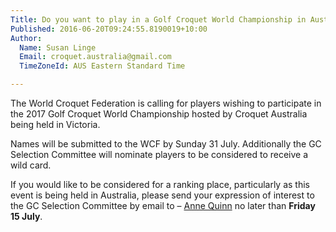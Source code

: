 ```yaml
---
Title: Do you want to play in a Golf Croquet World Championship in Australia?
Published: 2016-06-20T09:24:55.8190019+10:00
Author:
  Name: Susan Linge
  Email: croquet.australia@gmail.com
  TimeZoneId: AUS Eastern Standard Time

---
```

The World Croquet Federation is calling for players wishing to participate in the 2017 Golf Croquet World Championship hosted by Croquet Australia being held in Victoria.

Names will be submitted to the WCF by Sunday 31 July.  Additionally the GC Selection Committee will nominate players to be considered to receive a wild card.

If you would like to be considered for a ranking place, particularly as this event is being held in Australia, please send your expression of interest to the GC Selection Committee by email to – [Anne Quinn](mailto:acquinn@bigpond.com) no later than **Friday 15 July**.